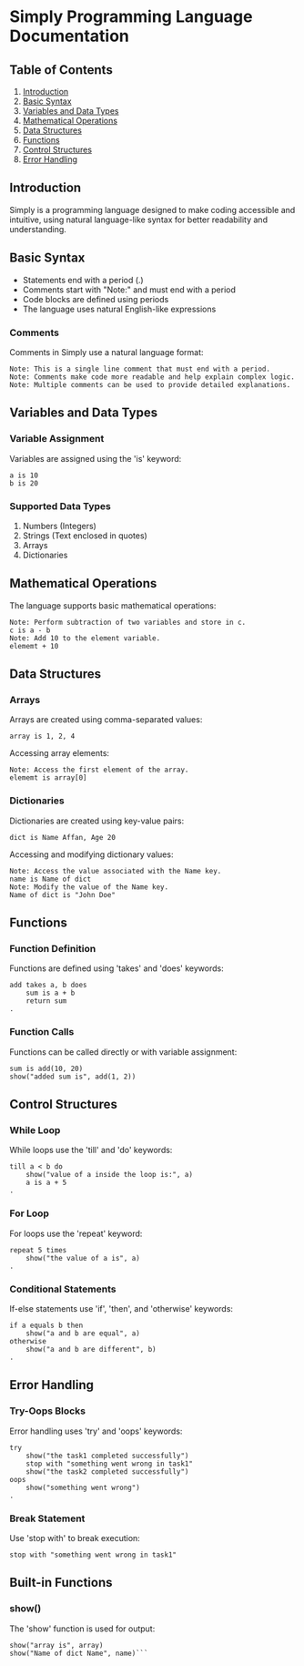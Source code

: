 # Simply Programming Language Documentation

## Table of Contents
1. [Introduction](#introduction)
2. [Basic Syntax](#basic-syntax)
3. [Variables and Data Types](#variables-and-data-types)
4. [Mathematical Operations](#mathematical-operations)
5. [Data Structures](#data-structures)
6. [Functions](#functions)
7. [Control Structures](#control-structures)
8. [Error Handling](#error-handling)

## Introduction
Simply is a programming language designed to make coding accessible and intuitive, using natural language-like syntax for better readability and understanding.

## Basic Syntax
- Statements end with a period (.)
- Comments start with "Note:" and must end with a period
- Code blocks are defined using periods
- The language uses natural English-like expressions

### Comments
Comments in Simply use a natural language format:
```simply
Note: This is a single line comment that must end with a period.
Note: Comments make code more readable and help explain complex logic.
Note: Multiple comments can be used to provide detailed explanations.
```

## Variables and Data Types
### Variable Assignment
Variables are assigned using the 'is' keyword:
```simply
a is 10
b is 20
```

### Supported Data Types
1. Numbers (Integers)
2. Strings (Text enclosed in quotes)
3. Arrays
4. Dictionaries

## Mathematical Operations
The language supports basic mathematical operations:
```simply
Note: Perform subtraction of two variables and store in c.
c is a - b
Note: Add 10 to the element variable.
elememt + 10
```

## Data Structures
### Arrays
Arrays are created using comma-separated values:
```simply
array is 1, 2, 4
```

Accessing array elements:
```simply
Note: Access the first element of the array.
elememt is array[0]
```

### Dictionaries
Dictionaries are created using key-value pairs:
```simply
dict is Name Affan, Age 20
```

Accessing and modifying dictionary values:
```simply
Note: Access the value associated with the Name key.
name is Name of dict
Note: Modify the value of the Name key.
Name of dict is "John Doe"
```

## Functions
### Function Definition
Functions are defined using 'takes' and 'does' keywords:
```simply
add takes a, b does
    sum is a + b
    return sum
.
```

### Function Calls
Functions can be called directly or with variable assignment:
```simply
sum is add(10, 20)
show("added sum is", add(1, 2))
```

## Control Structures
### While Loop
While loops use the 'till' and 'do' keywords:
```simply
till a < b do
    show("value of a inside the loop is:", a)
    a is a + 5
.
```

### For Loop
For loops use the 'repeat' keyword:
```simply
repeat 5 times
    show("the value of a is", a)
.
```

### Conditional Statements
If-else statements use 'if', 'then', and 'otherwise' keywords:
```simply
if a equals b then
    show("a and b are equal", a)
otherwise
    show("a and b are different", b)
.
```

## Error Handling
### Try-Oops Blocks
Error handling uses 'try' and 'oops' keywords:
```simply
try
    show("the task1 completed successfully")
    stop with "something went wrong in task1"
    show("the task2 completed successfully")
oops
    show("something went wrong")
.
```

### Break Statement
Use 'stop with' to break execution:
```simply
stop with "something went wrong in task1"
```

## Built-in Functions
### show()
The 'show' function is used for output:
```simply
show("array is", array)
show("Name of dict Name", name)```
